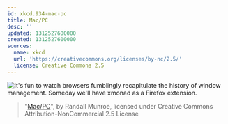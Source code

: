 ```yaml
---
id: xkcd.934-mac-pc
title: Mac/PC
desc: ''
updated: 1312527600000
created: 1312527600000
sources:
  name: xkcd
  url: 'https://creativecommons.org/licenses/by-nc/2.5/'
  license: Creative Commons 2.5
---
```

![It's fun to watch browsers fumblingly recapitulate the history of window management. Someday we'll have xmonad as a Firefox extension.](https://imgs.xkcd.com/comics/mac_pc.png)
> "[Mac/PC](https://xkcd.com/934/)", by Randall Munroe, licensed under Creative Commons Attribution-NonCommercial 2.5 License
